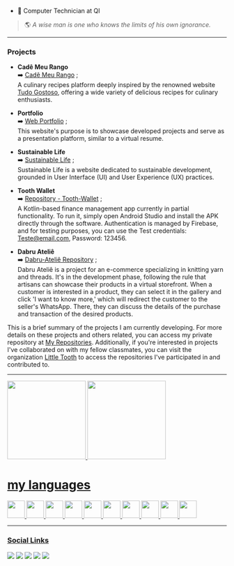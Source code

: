 - 📒 Computer Technician at QI
> 🌎 _A wise man is one who knows the limits of his own ignorance._

---

### Projects
- **Cadê Meu Rango** <br/>
	➡️ [Cadê Meu Rango](https://cade-meu-rango-front.web.app/) ; <br/>
	A culinary recipes platform deeply inspired by the renowned website [Tudo Gostoso](https://www.tudogostoso.com.br/), offering a wide variety of delicious recipes for culinary enthusiasts.

- **Portfolio** <br/>
	➡️ [Web Portfolio](https://portifolio-luis-thalys.web.app/) ; <br/>
	This website's purpose is to showcase developed projects and serve as a presentation platform, similar to a virtual resume.
 
- **Sustainable Life** <br/>
	➡️ [Sustainable Life](https://vida-sustentavel-61c19.web.app/) ; <br/>
	Sustainable Life is a website dedicated to sustainable development, grounded in User Interface (UI) and User Experience (UX) practices.

- **Tooth Wallet** <br/>
	➡️ [Repository - Tooth-Wallet](https://github.com/Little-Tooth-Tecnologies/tooth-wallet/tree/main) ; <br/>
	A Kotlin-based finance management app currently in partial functionality. To run it, simply open Android Studio and install the APK directly through the software. Authentication is managed by Firebase,    and for testing purposes, you can use the Test credentials: [Teste@email.com](mailto:Teste@email.com), Password: 123456.

- **Dabru Ateliê** <br/>
	➡️ [Dabru-Ateliê Repository](https://github.com/thalys93/dabruatelie) ; <br/>
	Dabru Ateliê is a project for an e-commerce specializing in knitting yarn and threads. It's in the development phase, following the rule that artisans can showcase their products in a virtual storefront. When a customer is interested in a product, they can select it in the gallery and click 'I want to know more,' which will redirect the customer to the seller's WhatsApp. There, they can discuss the details of the purchase and transaction of the desired products.

This is a brief summary of the projects I am currently developing. For more details on these projects and others related, you can access my private repository at [My Repositories](https://github.com/thalys93?tab=repositories). Additionally, if you're interested in projects I've collaborated on with my fellow classmates, you can visit the organization [Little Tooth](https://github.com/orgs/Little-Tooth-Tecnologies/repositories) to access the repositories I've participated in and contributed to.
  
  ---    
  <div>
  <a href="https://github.com/thalys93">
  <img height="180em"  src="https://github-readme-stats.vercel.app/api?username=thalys93&show_icons=true&theme=react&include_all_commits=true&count_private=true"/>    
  <img height="180em" src="https://github-readme-stats.vercel.app/api/top-langs/?username=thalys93&layout=compact&langs_count=7&theme=react"/>
  </div>
  
  <div>
    <h1> my languages </h1> 
  <img src="https://cdn.jsdelivr.net/gh/devicons/devicon/icons/react/react-original.svg" height='40' />    
  <img src="https://cdn.jsdelivr.net/gh/devicons/devicon/icons/angularjs/angularjs-original.svg" height='40' />     
  <img src="https://cdn.jsdelivr.net/gh/devicons/devicon/icons/typescript/typescript-original.svg" height='40' />
  <img src="https://cdn.jsdelivr.net/gh/devicons/devicon/icons/javascript/javascript-original.svg" height='40'/>   
  <img src="https://cdn.jsdelivr.net/gh/devicons/devicon/icons/nodejs/nodejs-original.svg" height='40'/>
  <img src="https://cdn.jsdelivr.net/gh/devicons/devicon/icons/mysql/mysql-original.svg" height='40'/>  
  <img src="https://cdn.jsdelivr.net/gh/devicons/devicon/icons/csharp/csharp-original.svg" height='40'/>  
  <img src="https://cdn.jsdelivr.net/gh/devicons/devicon/icons/dot-net/dot-net-original.svg" height='40'/>
  <img src="https://cdn.jsdelivr.net/gh/devicons/devicon/icons/dotnetcore/dotnetcore-original.svg" height='40'/>
  <img src="https://cdn.jsdelivr.net/gh/devicons/devicon/icons/java/java-original.svg" height='40'/>
  </div>
  
  <hr/>    
      
  <div>
    <h3> Social Links </h3>
  </div>
<div>
 <a href="https://www.instagram.com/luiss_xavierr/" target="_blank"><img src="https://img.shields.io/badge/-Instagram-%23E4405F?style=for-the-badge&logo=instagram&logoColor=white" target="_blank"></a>
 	<a href="https://www.twitch.tv/o_thalys" target="_blank"><img src="https://img.shields.io/badge/Twitch-9146FF?style=for-the-badge&logo=twitch&logoColor=white" target="_blank"></a>
  <a href = "mailto:luisthalys@gmail.com"><img src="https://img.shields.io/badge/-Gmail-%23333?style=for-the-badge&logo=gmail&logoColor=white" target="_blank"></a>
  <a href="https://www.linkedin.com/in/luis-rodrigues202/" target="_blank"><img src="https://img.shields.io/badge/-LinkedIn-%230077B5?style=for-the-badge&logo=linkedin&logoColor=white" target="_blank"></a> 
  <a href="https://discord.com/channels/Thalys93#2555" target="_blank"><img src="https://img.shields.io/badge/-discord-%230067C5?style=for-the-badge&logo=discord&logoColor=white" target="_blank"></a>

 </div> 
